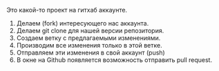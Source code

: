Это какой-то проект на гитхаб аккаунте.

1. Делаем (fork) интересующего нас аккаунта.
2. Делаем git clone для нашей версии репозитория.
3. Создаем ветку с предлагаемыми изменениями.
4. Производим все изменения только в этой ветке.
5. Отправляем эти изменения в свой аккаунт (push)
6. В окне на Github появляется возможность отправить pull request.